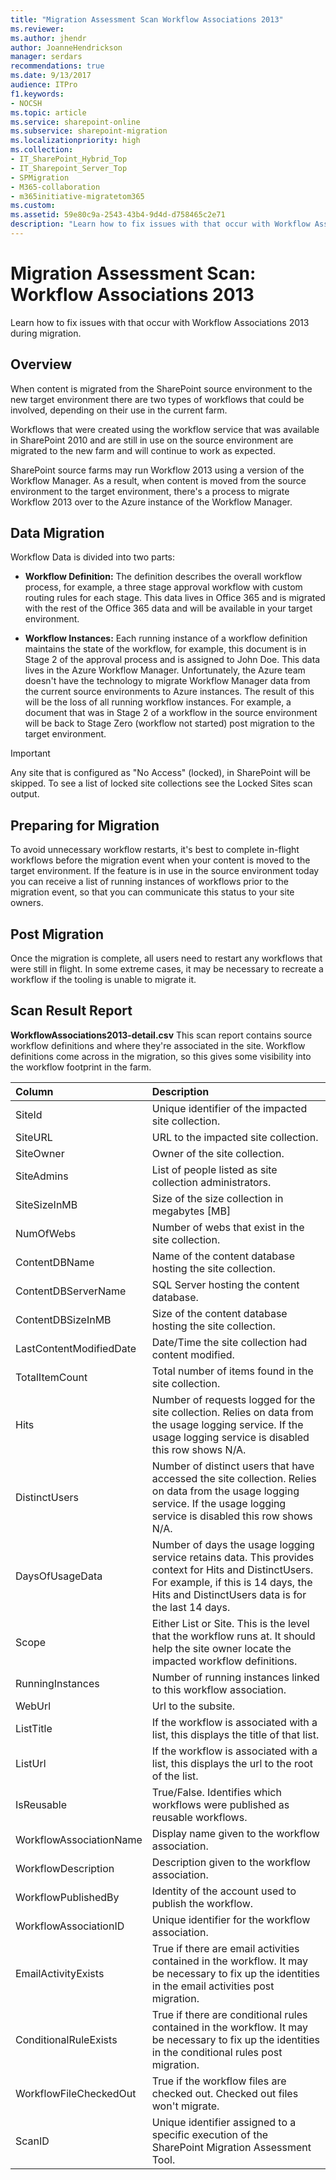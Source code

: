 ```yaml
---
title: "Migration Assessment Scan Workflow Associations 2013"
ms.reviewer: 
ms.author: jhendr
author: JoanneHendrickson
manager: serdars
recommendations: true
ms.date: 9/13/2017
audience: ITPro
f1.keywords:
- NOCSH
ms.topic: article
ms.service: sharepoint-online
ms.subservice: sharepoint-migration
ms.localizationpriority: high
ms.collection:
- IT_SharePoint_Hybrid_Top
- IT_Sharepoint_Server_Top
- SPMigration
- M365-collaboration
- m365initiative-migratetom365
ms.custom:
ms.assetid: 59e80c9a-2543-43b4-9d4d-d758465c2e71
description: "Learn how to fix issues with that occur with Workflow Associations 2013 during migration."
---
```


# Migration Assessment Scan: Workflow Associations 2013

Learn how to fix issues with that occur with Workflow Associations 2013 during migration.
  
## Overview

When content is migrated from the SharePoint source environment to the new target environment there are two types of workflows that could be involved, depending on their use in the current farm.
  
Workflows that were created using the workflow service that was available in SharePoint 2010 and are still in use on the source environment are migrated to the new farm and will continue to work as expected.
  
SharePoint source farms may run Workflow 2013 using a version of the Workflow Manager. As a result, when content is moved from the source environment to the target environment, there's a process to migrate Workflow 2013 over to the Azure instance of the Workflow Manager.
  
## Data Migration

Workflow Data is divided into two parts:
  
- **Workflow Definition:** The definition describes the overall workflow process, for example, a three stage approval workflow with custom routing rules for each stage. This data lives in Office 365 and is migrated with the rest of the Office 365 data and will be available in your target environment. 
    
- **Workflow Instances:** Each running instance of a workflow definition maintains the state of the workflow, for example, this document is in Stage 2 of the approval process and is assigned to John Doe. This data lives in the Azure Workflow Manager. Unfortunately, the Azure team doesn't have the technology to migrate Workflow Manager data from the current source environments to Azure instances. The result of this will be the loss of all running workflow instances. For example, a document that was in Stage 2 of a workflow in the source environment will be back to Stage Zero (workflow not started) post migration to the target environment. 
    
> [!IMPORTANT]
> Any site that is configured as "No Access" (locked), in SharePoint will be skipped. To see a list of locked site collections see the Locked Sites scan output. 
  
## Preparing for Migration

To avoid unnecessary workflow restarts, it's best to complete in-flight workflows before the migration event when your content is moved to the target environment. If the feature is in use in the source environment today you can receive a list of running instances of workflows prior to the migration event, so that you can communicate this status to your site owners.
  
## Post Migration

Once the migration is complete, all users need to restart any workflows that were still in flight. In some extreme cases, it may be necessary to recreate a workflow if the tooling is unable to migrate it.
  
## Scan Result Report

 **WorkflowAssociations2013-detail.csv** This scan report contains source workflow definitions and where they're associated in the site. Workflow definitions come across in the migration, so this gives some visibility into the workflow footprint in the farm. 
  
|**Column**|**Description**|
|:-----|:-----|
|SiteId  <br/> |Unique identifier of the impacted site collection.  <br/> |
|SiteURL  <br/> |URL to the impacted site collection.  <br/> |
|SiteOwner  <br/> |Owner of the site collection.  <br/> |
|SiteAdmins  <br/> |List of people listed as site collection administrators.  <br/> |
|SiteSizeInMB  <br/> |Size of the size collection in megabytes [MB]  <br/> |
|NumOfWebs  <br/> |Number of webs that exist in the site collection.  <br/> |
|ContentDBName  <br/> |Name of the content database hosting the site collection.  <br/> |
|ContentDBServerName  <br/> |SQL Server hosting the content database.  <br/> |
|ContentDBSizeInMB  <br/> |Size of the content database hosting the site collection.  <br/> |
|LastContentModifiedDate  <br/> |Date/Time the site collection had content modified.  <br/> |
|TotalItemCount  <br/> |Total number of items found in the site collection.  <br/> |
|Hits  <br/> |Number of requests logged for the site collection. Relies on data from the usage logging service. If the usage logging service is disabled this row shows N/A.  <br/> |
|DistinctUsers  <br/> |Number of distinct users that have accessed the site collection. Relies on data from the usage logging service. If the usage logging service is disabled this row shows N/A.  <br/> |
|DaysOfUsageData  <br/> |Number of days the usage logging service retains data. This provides context for Hits and DistinctUsers. For example, if this is 14 days, the Hits and DistinctUsers data is for the last 14 days.  <br/> |
|Scope  <br/> |Either List or Site. This is the level that the workflow runs at. It should help the site owner locate the impacted workflow definitions.  <br/> |
|RunningInstances  <br/> |Number of running instances linked to this workflow association.  <br/> |
|WebUrl  <br/> |Url to the subsite.  <br/> |
|ListTitle  <br/> |If the workflow is associated with a list, this displays the title of that list.  <br/> |
|ListUrl  <br/> |If the workflow is associated with a list, this displays the url to the root of the list.  <br/> |
|IsReusable  <br/> |True/False. Identifies which workflows were published as reusable workflows.  <br/> |
|WorkflowAssociationName  <br/> |Display name given to the workflow association.  <br/> |
|WorkflowDescription  <br/> |Description given to the workflow association.  <br/> |
|WorkflowPublishedBy  <br/> |Identity of the account used to publish the workflow.  <br/> |
|WorkflowAssociationID  <br/> |Unique identifier for the workflow association.  <br/> |
|EmailActivityExists  <br/> |True if there are email activities contained in the workflow. It may be necessary to fix up the identities in the email activities post migration.  <br/> |
|ConditionalRuleExists  <br/> |True if there are conditional rules contained in the workflow. It may be necessary to fix up the identities in the conditional rules post migration.  <br/> |
|WorkflowFileCheckedOut  <br/> |True if the workflow files are checked out. Checked out files won't migrate.  <br/> |
|ScanID  <br/> |Unique identifier assigned to a specific execution of the SharePoint Migration Assessment Tool.  <br/> |
   

